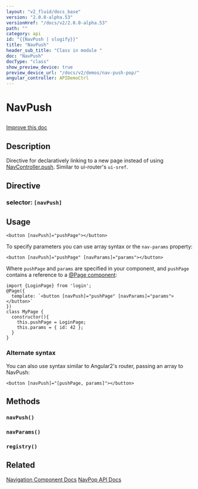 ```yaml
---
layout: "v2_fluid/docs_base"
version: "2.0.0-alpha.53"
versionHref: "/docs/v2/2.0.0-alpha.53"
path: ""
category: api
id: "{{NavPush | slugify}}"
title: "NavPush"
header_sub_title: "Class in module "
doc: "NavPush"
docType: "class"
show_preview_device: true
preview_device_url: "/docs/v2/demos/nav-push-pop/"
angular_controller: APIDemoCtrl 
---
```










<h1 class="api-title">


NavPush






</h1>

<a class="improve-v2-docs" href='http://github.com/driftyco/ionic/edit/2.0/ionic/components/nav/nav-push.ts#L2'>
Improve this doc
</a>






<!-- description -->
<h2>Description</h2>

<p>Directive for declaratively linking to a new page instead of using
<a href='../NavController/#push'>NavController.push</a>. Similar to ui-router&#39;s <code>ui-sref</code>.</p>


<h2>Directive</h2>
<h3>selector: <code>[navPush]</code></h3>
<!-- @usage tag -->

<h2>Usage</h2>

<pre><code class="lang-html">&lt;button [navPush]=&quot;pushPage&quot;&gt;&lt;/button&gt;
</code></pre>
<p>To specify parameters you can use array syntax or the <code>nav-params</code> property:</p>
<pre><code class="lang-html">&lt;button [navPush]=&quot;pushPage&quot; [navParams]=&quot;params&quot;&gt;&lt;/button&gt;
</code></pre>
<p>Where <code>pushPage</code> and <code>params</code> are specified in your component, and <code>pushPage</code>
contains a reference to a <a href="../../../config/Page/">@Page component</a>:</p>
<pre><code class="lang-ts">import {LoginPage} from &#39;login&#39;;
@Page({
  template: `&lt;button [navPush]=&quot;pushPage&quot; [navParams]=&quot;params&quot;&gt;&lt;/button&gt;`
})
class MyPage {
  constructor(){
    this.pushPage = LoginPage;
    this.params = { id: 42 };
  }
}
</code></pre>
<h3 id="alternate-syntax">Alternate syntax</h3>
<p>You can also use syntax similar to Angular2&#39;s router, passing an array to
NavPush:</p>
<pre><code class="lang-html">&lt;button [navPush]=&quot;[pushPage, params]&quot;&gt;&lt;/button&gt;
</code></pre>




<!-- @property tags -->


<!-- methods on the class -->

<h2>Methods</h2>

<div id="navPush"></div>

<h3>
<code>navPush()</code>
  

</h3>












<div id="navParams"></div>

<h3>
<code>navParams()</code>
  

</h3>












<div id="registry"></div>

<h3>
<code>registry()</code>
  

</h3>










<!-- related link -->

<h2>Related</h2>

<a href='/docs/v2/components#navigation'>Navigation Component Docs</a>
<a href='../NavPop'>NavPop API Docs</a><!-- end content block -->


<!-- end body block -->

